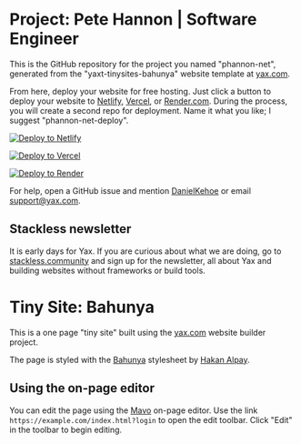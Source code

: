 # Project: Pete Hannon | Software Engineer

This is the GitHub repository for the project you named "phannon-net", generated from the "yaxt-tinysites-bahunya" website template at [yax.com](https://yax.com).

From here, deploy your website for free hosting. Just click a button to deploy your website to [Netlify](https://www.netlify.com/), [Vercel](https://vercel.com/), or [Render.com](https://render.com/). During the process, you will create a second repo for deployment. Name it what you like; I suggest "phannon-net-deploy".

[![Deploy to Netlify](https://www.netlify.com/img/deploy/button.svg)](https://app.netlify.com/start/deploy?repository=https://github.com/petehannon/phannon-net)

[![Deploy to Vercel](https://vercel.com/button)](https://vercel.com/import/project?template=https://github.com/petehannon/phannon-net)

[![Deploy to Render](https://render.com/images/deploy-to-render-button.svg)](https://render.com/deploy)

For help, open a GitHub issue and mention [DanielKehoe](https://github.com/DanielKehoe) or email [support@yax.com](mailto:support@yax.com?subject=[GitHub]%20phannon-net).

## Stackless newsletter

It is early days for Yax. If you are curious about what we are doing, go to [stackless.community](https://stackless.community/) and sign up for the newsletter, all about Yax and building websites without frameworks or build tools.



# Tiny Site: Bahunya

This is a one page "tiny site" built using the [yax.com](https://yax.com/) website builder project.

The page is styled with the [Bahunya](https://kimeiga.github.io/bahunya/) stylesheet by [Hakan Alpay](https://twitter.com/thehakanalpay).

## Using the on-page editor

You can edit the page using the [Mavo](https://mavo.io/) on-page editor. Use the link `https://example.com/index.html?login` to open the edit toolbar. Click "Edit" in the toolbar to begin editing.
